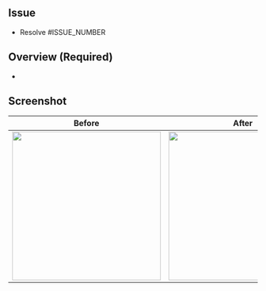 ## Issue

- Resolve #ISSUE_NUMBER

## Overview (Required)

-

## Screenshot

|           Before           |           After            |
|:--------------------------:|:--------------------------:|
| <img src="" width="300" /> | <img src="" width="300" /> |
